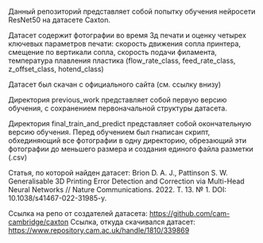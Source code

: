 Данный репозиторий представляет собой попытку обучения нейросети ResNet50 на датасете Caxton. 

Датасет содержит фотографии во время 3д печати и оценку четырех ключевых параметров печати: скорость движения сопла принтера, смещение по вертикали сопла, скорость подачи филамента, температура плавления пластика (flow_rate_class, feed_rate_class, z_offset_class, hotend_class)

Датасет был скачан с официального сайта (см. ссылку внизу)

Директория previous_work представляет собой первую версию обучения, с сохранением первоначальной структуры датасета.

Директория final_train_and_predict представляет собой окончательную версию обучения. Перед обучением был гнаписан скрипт, обхединяющий все фотографии в одну директорию, обрезающий эти фотографии до меньшего размера и создания единого файла разметки (.csv)

Статья, по которой найден датасет: 
Brion D. A. J., Pattinson S. W. Generalisable 3D Printing Error Detection and Correction via Multi-Head Neural Networks // Nature Communications. 2022. Т. 13. № 1. DOI: 10.1038/s41467-022-31985-y.

Ссылка на репо от создателей датасета: https://github.com/cam-cambridge/caxton
Ссылка, откуда скачивался датасет: https://www.repository.cam.ac.uk/handle/1810/339869

